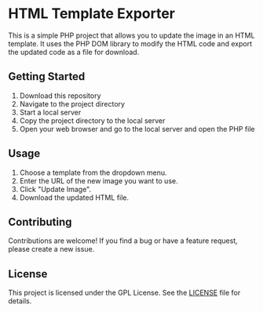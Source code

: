 # HTML Template Exporter

This is a simple PHP project that allows you to update the image in an HTML template. It uses the PHP DOM library to modify the HTML code and export the updated code as a file for download.

## Getting Started

1. Download this repository
2. Navigate to the project directory
3. Start a local server
4. Copy the project directory to the local server
5. Open your web browser and go to the local server and open the PHP file

## Usage

1. Choose a template from the dropdown menu.
2. Enter the URL of the new image you want to use.
3. Click "Update Image".
4. Download the updated HTML file.

## Contributing

Contributions are welcome! If you find a bug or have a feature request, please create a new issue.

## License

This project is licensed under the GPL License. See the [LICENSE](LICENSE) file for details.


